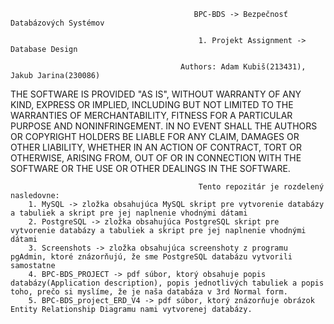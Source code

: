                                              BPC-BDS -> Bezpečnosť Databázových Systémov

                                              1. Projekt Assignment -> Database Design

                                          Authors: Adam Kubiš(213431), Jakub Jarina(230086)
                                          
                                          
THE SOFTWARE IS PROVIDED "AS IS", WITHOUT WARRANTY OF ANY KIND, EXPRESS OR IMPLIED, INCLUDING BUT NOT LIMITED TO THE WARRANTIES OF MERCHANTABILITY, FITNESS FOR A PARTICULAR PURPOSE AND NONINFRINGEMENT. IN NO EVENT SHALL THE AUTHORS OR COPYRIGHT HOLDERS BE LIABLE FOR ANY CLAIM, DAMAGES OR OTHER LIABILITY, WHETHER IN AN ACTION OF CONTRACT, TORT OR OTHERWISE, ARISING FROM, OUT OF OR IN CONNECTION WITH THE SOFTWARE OR THE USE OR OTHER DEALINGS IN THE SOFTWARE.


                                              Tento repozitár je rozdelený nasledovne:
        1. MySQL -> zložka obsahujúca MySQL skript pre vytvorenie databázy a tabuliek a skript pre jej naplnenie vhodnými dátami
        2. PostgreSQL -> zložka obsahujúca PostgreSQL skript pre vytvorenie databázy a tabuliek a skript pre jej naplnenie vhodnými dátami
        3. Screenshots -> zložka obsahujúca screenshoty z programu pgAdmin, ktoré znázorňujú, že sme PostgreSQL databázu vytvorili samostatne
        4. BPC-BDS_PROJECT -> pdf súbor, ktorý obsahuje popis databázy(Application description), popis jednotlivých tabuliek a popis toho, prečo si myslíme, že je naša databáza v 3rd Normal form. 
        5. BPC-BDS_project_ERD_V4 -> pdf súbor, ktorý znázorňuje obrázok Entity Relationship Diagramu nami vytvorenej databázy.

